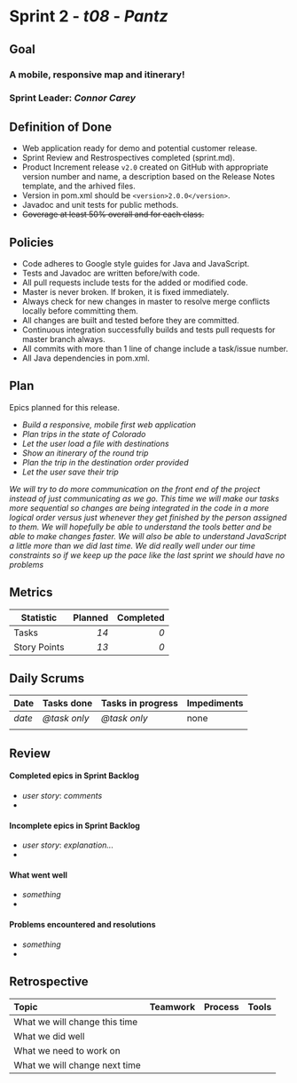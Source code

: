 # Sprint 2 - *t08* - *Pantz*

## Goal

### A mobile, responsive map and itinerary!
### Sprint Leader: *Connor Carey*

## Definition of Done

* Web application ready for demo and potential customer release.
* Sprint Review and Restrospectives completed (sprint.md).
* Product Increment release `v2.0` created on GitHub with appropriate version number and name, a description based on the Release Notes template, and the arhived files.
* Version in pom.xml should be `<version>2.0.0</version>`.
* Javadoc and unit tests for public methods.
* ~~Coverage at least 50% overall and for each class.~~

## Policies

* Code adheres to Google style guides for Java and JavaScript.
* Tests and Javadoc are written before/with code.  
* All pull requests include tests for the added or modified code.
* Master is never broken.  If broken, it is fixed immediately.
* Always check for new changes in master to resolve merge conflicts locally before committing them.
* All changes are built and tested before they are committed.
* Continuous integration successfully builds and tests pull requests for master branch always.
* All commits with more than 1 line of change include a task/issue number.
* All Java dependencies in pom.xml.

## Plan

Epics planned for this release.

* *Build a responsive, mobile first web application*
* *Plan trips in the state of Colorado*
* *Let the user load a file with destinations*
* *Show an itinerary of the round trip*
* *Plan the trip in the destination order provided*
* *Let the user save their trip*

*We will try to do more communication on the front end of the project instead of just communicating as we go. This time we will make our tasks more sequential so changes are being integrated in the code in a more logical order versus just whenever they get finished by the person assigned to them. We will hopefully be able to understand the tools better and be able to make changes faster. We will also be able to understand JavaScript a little more than we did last time. We did really well under our time constraints so if we keep up the pace like the last sprint we should have no problems*

## Metrics

Statistic | Planned | Completed
--- | ---: | ---:
Tasks |  *14*   | *0* 
Story Points |  *13*  | *0* 

## Daily Scrums

Date | Tasks done  | Tasks in progress | Impediments 
:--- | :--- | :--- | :--- 
*date* | *@task only* | *@task only* | none
 | | | 
 

## Review

#### Completed epics in Sprint Backlog 
* *user story*:  *comments*
* 

#### Incomplete epics in Sprint Backlog 
* *user story*: *explanation...*
*

#### What went well
* *something*
*

#### Problems encountered and resolutions
* *something*
*

## Retrospective

Topic | Teamwork | Process | Tools
:--- | :--- | :--- | :---
What we will change this time |  |  | 
What we did well |  |  | 
What we need to work on |  |  |
What we will change next time |  |  | 
